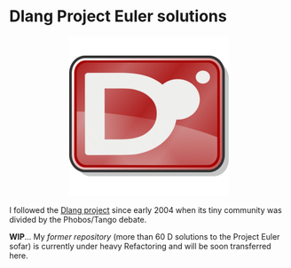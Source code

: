 # Dlang Project Euler solutions

<p align="center"><img src="logo.png"></p>

I followed the [Dlang project](https://dlang.org/) since early 2004 when its tiny community was divided by the Phobos/Tango debate.

**WIP**... My _former repository_ (more than 60 D solutions to the Project Euler sofar) is currently under heavy Refactoring and will be soon transferred here.
